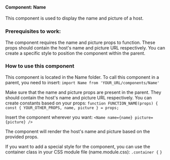 #### Component: Name
This component is used to display the name and picture of a host.

### Prerequisites to work:
The component requires the name and picture props to function. These props should contain the host's name and picture URL respectively.
You can create a specific style to position the component within the parent.

### How to use this component
This component is located in the Name folder.
To call this component in a parent, you need to insert:
`import Name from 'YOUR_URL/components/Name'`

Make sure that the name and picture props are present in the parent. 
They should contain the host's name and picture URL respectively.
You can create constants based on your props:
`function FUNCTION_NAME(props) {`
  `const { YOUR_OTHER_PROPS, name, picture } = props;`

Insert the component wherever you want:
`<Name name={name} picture={picture} />`

The component will render the host's name and picture based on the provided props.

If you want to add a special style for the component, you can use the container class in your CSS module file (name.module.css):
`.container {`
`}`